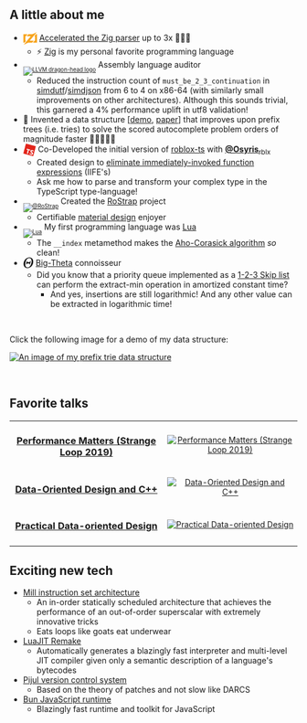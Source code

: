 ## A little about me
- [<sub><sub><img src="https://raw.githubusercontent.com/Validark/Validark/master/zig-z.svg" alt="Zig-z" height="22"></sub></sub>](https://github.com/Validark/Accelerated-Zig-Parser) [Accelerated the Zig parser](https://github.com/Validark/Accelerated-Zig-Parser) up to 3x 🚀🚀🚀
  - ⚡ [Zig](https://ziglang.org/) is my personal favorite programming language
- [<sub><sub><img src="https://llvm.org/img/LLVM-Logo-Derivative-2.png" alt="LLVM dragon-head logo" height="22"></sub></sub>](https://github.com/llvm/llvm-project/issues/created_by/Validark) Assembly language auditor
  - Reduced the instruction count of `must_be_2_3_continuation` in [simdutf](https://github.com/simdutf/simdutf/pull/365)/[simdjson](https://github.com/simdjson/simdjson/pull/2113) from 6 to 4 on x86-64 (with similarly small improvements on other architectures). Although this sounds trivial, this garnered a 4% performance uplift in utf8 validation!
- 📃 Invented a data structure [[demo](https://validark.github.io/DynSDT/demo/), [paper](https://validark.github.io/DynSDT/)] that improves upon prefix trees (i.e. tries) to solve the scored autocomplete problem orders of magnitude faster 🚀🚀🚀🚀🚀
- [<sub><sub><img width="22" src="https://raw.githubusercontent.com/Validark/Validark/master/rbxts.svg"></sub></sub>](https://roblox-ts.com) Co-Developed the initial version of [roblox-ts](https://roblox-ts.com) with [**@Osyris**<sub>rblx</sub>](https://github.com/osyrisrblx)
    - Created design to [eliminate immediately-invoked function expressions](https://github.com/roblox-ts/roblox-ts/issues/537) (IIFE's)
    - Ask me how to parse and transform your complex type in the TypeScript type-language!
- [<sub><sub><img src="https://avatars.githubusercontent.com/u/22812966?s=400&amp;u=f88abb95db683705c4fc526b76a562ae4a21053c&amp;v=4" width="21" alt="@RoStrap"></sub></sub>](https://rostrap.github.io/) Created the [RoStrap](https://rostrap.github.io/) project
    - Certifiable [material design](https://material.io/) enjoyer
- [<sub><sub><img src="https://upload.wikimedia.org/wikipedia/commons/c/cf/Lua-Logo.svg" alt="Lua" height="22"></sub></sub>](https://www.lua.org/) My first programming language was [Lua](https://www.lua.org/)
    - The `__index` metamethod makes the [Aho-Corasick algorithm](https://gist.github.com/Validark/d493cfd1b3425c2e3073f5ccd08fbeb9) *so* clean!
- [<sub><img width="18" src="https://raw.githubusercontent.com/Validark/Validark/master/itheta_path.svg"></sub>](https://opendsa-server.cs.vt.edu/OpenDSA/Books/Everything/html/AnalLower.html) [Big-Theta](https://opendsa-server.cs.vt.edu/OpenDSA/Books/Everything/html/AnalLower.html) connoisseur
    - Did you know that a priority queue implemented as a [1-2-3 Skip list](https://github.com/Validark/1-2-3-Skip-List) can perform the extract-min operation in amortized constant time?
        - And yes, insertions are still logarithmic! And any other value can be extracted in logarithmic time!


<br>

Click the following image for a demo of my data structure:

[<img src="https://repository-images.githubusercontent.com/478347237/17e73ed7-7dd5-4091-975a-3513b02b0183" alt="An image of my prefix trie data structure" height="250em">](https://validark.github.io/DynSDT/demo/)

<br>

<!-- <img height="180em" src="https://github-readme-stats.vercel.app/api?username=Validark&show_icons=true&include_all_commits=true" alt="Validark_stats" /> -->

<!-- <img height="180em" src="https://github-readme-stats.vercel.app/api/top-langs/?username=Validark&layout=compact" alt="Validark_stats" /> -->


## Favorite talks

|||
|:-:|:-:|
|<h3>[Performance Matters (Strange Loop 2019)](https://www.youtube.com/watch?v=r-TLSBdHe1A&t=458s)</h3>|[<img src="https://github.com/Validark/Validark/assets/15217173/750a4833-e35c-486d-88e9-8f1b5e651c32" alt="Performance Matters (Strange Loop 2019)" height="150em">](https://www.youtube.com/watch?v=r-TLSBdHe1A&t=458s)|
|<h3>[Data-Oriented Design and C++](https://www.youtube.com/watch?v=rX0ItVEVjHc)</h3>|[<img src="https://github.com/Validark/Validark/assets/15217173/b1ad7cb1-d233-406f-91d9-6b36d23091e6" alt="Data-Oriented Design and C++" height="150em">](https://www.youtube.com/watch?v=rX0ItVEVjHc)|
|<h3>[Practical Data-oriented Design](https://vimeo.com/649009599)</h3>|[<img src="https://github.com/Validark/Validark/assets/15217173/bf653d99-070e-4623-84c4-a49ec7186d64" alt="Practical Data-oriented Design" height="150em">](https://vimeo.com/649009599)|
|||

## Exciting new tech
- [Mill instruction set architecture](https://millcomputing.com/)
  - An in-order statically scheduled architecture that achieves the performance of an out-of-order superscalar with extremely innovative tricks
  - Eats loops like goats eat underwear
- [LuaJIT Remake](https://github.com/luajit-remake/luajit-remake/)
  - Automatically generates a blazingly fast interpreter and multi-level JIT compiler given only a semantic description of a language's bytecodes
- [Pijul version control system](https://pijul.org/)
  - Based on the theory of patches and not slow like DARCS
- [Bun JavaScript runtime](https://bun.sh)
  - Blazingly fast runtime and toolkit for JavaScript
